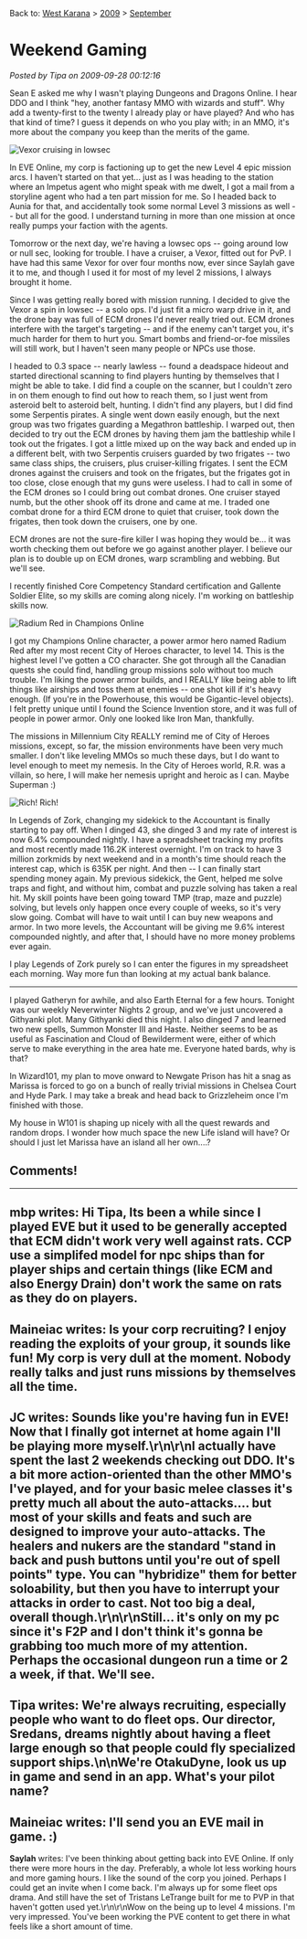 Back to: [West Karana](/posts/westkarana.md) > [2009](/posts/2009/westkarana.md) > [September](./westkarana.md)
# Weekend Gaming

*Posted by Tipa on 2009-09-28 00:12:16*

Sean E asked me why I wasn't playing Dungeons and Dragons Online. I hear DDO and I think "hey, another fantasy MMO with wizards and stuff". Why add a twenty-first to the twenty I already play or have played? And who has that kind of time? I guess it depends on who you play with; in an MMO, it's more about the company you keep than the merits of the game.

![Vexor cruising in lowsec](../../../uploads/2009/09/ExeFile-2009-09-27-21-46-57-10.jpg "Vexor cruising in lowsec")

In EVE Online, my corp is factioning up to get the new Level 4 epic mission arcs. I haven't started on that yet... just as I was heading to the station where an Impetus agent who might speak with me dwelt, I got a mail from a storyline agent who had a ten part mission for me. So I headed back to Aunia for that, and accidentally took some normal Level 3 missions as well -- but all for the good. I understand turning in more than one mission at once really pumps your faction with the agents.

Tomorrow or the next day, we're having a lowsec ops -- going around low or null sec, looking for trouble. I have a cruiser, a Vexor, fitted out for PvP. I have had this same Vexor for over four months now, ever since Saylah gave it to me, and though I used it for most of my level 2 missions, I always brought it home.

Since I was getting really bored with mission running. I decided to give the Vexor a spin in lowsec -- a solo ops. I'd just fit a micro warp drive in it, and the drone bay was full of ECM drones I'd never really tried out. ECM drones interfere with the target's targeting -- and if the enemy can't target you, it's much harder for them to hurt you. Smart bombs and friend-or-foe missiles will still work, but I haven't seen many people or NPCs use those.

I headed to 0.3 space -- nearly lawless -- found a deadspace hideout and started directional scanning to find players hunting by themselves that I might be able to take. I did find a couple on the scanner, but I couldn't zero in on them enough to find out how to reach them, so I just went from asteroid belt to asteroid belt, hunting. I didn't find any players, but I did find some Serpentis pirates. A single went down easily enough, but the next group was two frigates guarding a Megathron battleship. I warped out, then decided to try out the ECM drones by having them jam the battleship while I took out the frigates. I got a little mixed up on the way back and ended up in a different belt, with two Serpentis cruisers guarded by two frigates -- two same class ships, the cruisers, plus cruiser-killing frigates. I sent the ECM drones against the cruisers and took on the frigates, but the frigates got in too close, close enough that my guns were useless. I had to call in some of the ECM drones so I could bring out combat drones. One cruiser stayed numb, but the other shook off its drone and came at me. I traded one combat drone for a third ECM drone to quiet that cruiser, took down the frigates, then took down the cruisers, one by one.

ECM drones are not the sure-fire killer I was hoping they would be... it was worth checking them out before we go against another player. I believe our plan is to double up on ECM drones, warp scrambling and webbing. But we'll see.

I recently finished Core Competency Standard certification and Gallente Soldier Elite, so my skills are coming along nicely. I'm working on battleship skills now.

![Radium Red in Champions Online](../../../uploads/2009/09/GameClient-2009-09-27-22-10-58-84.jpg "Radium Red in Champions Online")

I got my Champions Online character, a power armor hero named Radium Red after my most recent City of Heroes character, to level 14. This is the highest level I've gotten a CO character. She got through all the Canadian quests she could find, handling group missions solo without too much trouble. I'm liking the power armor builds, and I REALLY like being able to lift things like airships and toss them at enemies -- one shot kill if it's heavy enough. (If you're in the Powerhouse, this would be Gigantic-level objects). I felt pretty unique until I found the Science Invention store, and it was full of people in power armor. Only one looked like Iron Man, thankfully.

The missions in Millennium City REALLY remind me of City of Heroes missions, except, so far, the mission environments have been very much smaller. I don't like leveling MMOs so much these days, but I do want to level enough to meet my nemesis. In the City of Heroes world, R.R. was a villain, so here, I will make her nemesis upright and heroic as I can. Maybe Superman :)

![Rich! Rich!](../../../uploads/2009/09/Fullscreen-capture-9282009-124337-AM.jpg "Rich! Rich!")

In Legends of Zork, changing my sidekick to the Accountant is finally starting to pay off. When I dinged 43, she dinged 3 and my rate of interest is now 6.4% compounded nightly. I have a spreadsheet tracking my profits and most recently made 116.2K interest overnight. I'm on track to have 3 million zorkmids by next weekend and in a month's time should reach the interest cap, which is 635K per night. And then -- I can finally start spending money again. My previous sidekick, the Gent, helped me solve traps and fight, and without him, combat and puzzle solving has taken a real hit. My skill points have been going toward TMP (trap, maze and puzzle) solving, but levels only happen once every couple of weeks, so it's very slow going. Combat will have to wait until I can buy new weapons and armor. In two more levels, the Accountant will be giving me 9.6% interest compounded nightly, and after that, I should have no more money problems ever again.

I play Legends of Zork purely so I can enter the figures in my spreadsheet each morning. Way more fun than looking at my actual bank balance.

---

I played Gatheryn for awhile, and also Earth Eternal for a few hours. Tonight was our weekly Neverwinter Nights 2 group, and we've just uncovered a Githyanki plot. Many Githyanki died this night. I also dinged 7 and learned two new spells, Summon Monster III and Haste. Neither seems to be as useful as Fascination and Cloud of Bewilderment were, either of which serve to make everything in the area hate me. Everyone hated bards, why is that?

In Wizard101, my plan to move onward to Newgate Prison has hit a snag as Marissa is forced to go on a bunch of really trivial missions in Chelsea Court and Hyde Park. I may take a break and head back to Grizzleheim once I'm finished with those.

My house in W101 is shaping up nicely with all the quest rewards and random drops. I wonder how much space the new Life island will have? Or should I just let Marissa have an island all her own....?

## Comments!
---
**mbp** writes: Hi Tipa, Its been a while since I played EVE but it used to be generally accepted that ECM didn't work very well against rats. CCP use a simplifed model for npc ships than for player ships and certain things (like ECM and also Energy Drain) don't work the same on rats as they do on players.
---
**Maineiac** writes: Is your corp recruiting? I enjoy reading the exploits of your group, it sounds like fun! My corp is very dull at the moment. Nobody really talks and just runs missions by themselves all the time.
---
**JC** writes: Sounds like you're having fun in EVE!  Now that I finally got internet at home again I'll be playing more myself.\r\n\r\nI actually have spent the last 2 weekends checking out DDO.  It's a bit more action-oriented than the other MMO's I've played, and for your basic melee classes it's pretty much all about the auto-attacks.... but most of your skills and feats and such are designed to improve your auto-attacks.  The healers and nukers are the standard "stand in back and push buttons until you're out of spell points" type.  You can "hybridize" them for better soloability, but then you have to interrupt your attacks in order to cast.  Not too big a deal, overall though.\r\n\r\nStill... it's only on my pc since it's F2P and I don't think it's gonna be grabbing too much more of my attention.  Perhaps the occasional dungeon run a time or 2 a week, if that.  We'll see.
---
**Tipa** writes: We're always recruiting, especially people who want to do fleet ops. Our director, Sredans, dreams nightly about having a fleet large enough so that people could fly specialized support ships.\n\nWe're OtakuDyne, look us up in game and send in an app. What's your pilot name?
---
**Maineiac** writes: I'll send you an EVE mail in game. :)
---
**Saylah** writes: I've been thinking about getting back into EVE Online.  If only there were more hours in the day.  Preferably, a whole lot less working hours and more gaming hours.  I like the sound of the corp you joined.  Perhaps I could get an invite when I come back. I'm always up for some fleet ops drama.   And still have the set of Tristans LeTrange built for me to PVP in that haven't gotten used yet.\r\n\r\nWow on the being up to level 4 missions.  I'm very impressed.  You've been working the PVE content to get there in what feels like a short amount of time.
